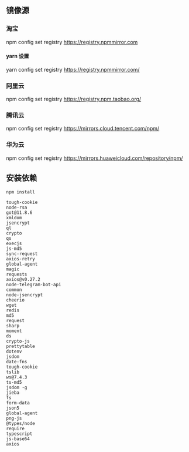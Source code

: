 ## 镜像源

### 淘宝

npm config set registry https://registry.npmmirror.com

#### yarn 设置
yarn config set registry https://registry.npmmirror.com/

### 阿里云
npm config set registry https://registry.npm.taobao.org/

### 腾讯云
npm config set registry https://mirrors.cloud.tencent.com/npm/

### 华为云
npm config set registry https://mirrors.huaweicloud.com/repository/npm/

## 安装依赖

```
npm install
```

```
tough-cookie
node-rsa
got@11.8.6
xmldom
jsencrypt
ql
crypto
qs
execjs
js-md5
sync-request
axios-retry
global-agent
magic
requests
axios@v0.27.2
node-telegram-bot-api
common
node-jsencrypt
cheerio
wget
redis
md5
request
sharp
moment
ds
crypto-js
prettytable
dotenv
jsdom
date-fns
tough-cookie
tslib
ws@7.4.3
ts-md5
jsdom -g
jieba
fs
form-data
json5
global-agent
png-js
@types/node
require
typescript
js-base64
axios
```